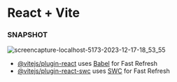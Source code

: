 # React + Vite

### SNAPSHOT
![screencapture-localhost-5173-2023-12-17-18_53_55](https://github.com/creator79/Calender/assets/72148636/5dfc8194-5afa-40fc-9e2d-4753c8754224)

- [@vitejs/plugin-react](https://github.com/vitejs/vite-plugin-react/blob/main/packages/plugin-react/README.md) uses [Babel](https://babeljs.io/) for Fast Refresh
- [@vitejs/plugin-react-swc](https://github.com/vitejs/vite-plugin-react-swc) uses [SWC](https://swc.rs/) for Fast Refresh
